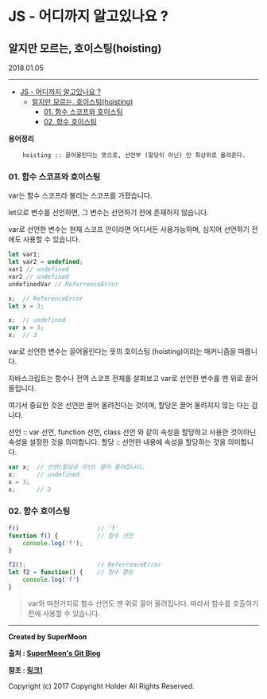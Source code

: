 # JS - 어디까지 알고있나요 ?
## 알지만 모르는, 호이스팅(hoisting)

<div class="pull-right"> 2018.01.05 </div>

---

<!-- @import "[TOC]" {cmd="toc" depthFrom=1 depthTo=6 orderedList=false} -->
<!-- code_chunk_output -->

* [JS - 어디까지 알고있나요 ?](#js-어디까지-알고있나요)
	* [알지만 모르는, 호이스팅(hoisting)](#알지만-모르는-호이스팅hoisting)
		* [01. 함수 스코프와 호이스팅](#01-함수-스코프와-호이스팅)
		* [02. 함수 호이스팅](#02-함수-호이스팅)

<!-- /code_chunk_output -->


**용어정리**
```
    hoisting :: 끌어올린다는 뜻으로, 선언부 (할당이 아닌) 만 최상위로 올려준다.
```

### 01. 함수 스코프와 호이스팅

var는 함수 스코프라 불리는 스코프를 가졌습니다.

let으로 변수를 선언하면, 그 변수는 선언하기 전에 존재하지 않습니다.

var로 선언한 변수는 현재 스코프 안이라면 어디서든 사용가능하며, 심지어 선언하기 전에도 사용할 수 있습니다.

```js
let var1;
let var2 = undefined;
var1 // undefined
var2 // undefined
undefinedVar // ReferrenceError
```

```js
x;  // ReferenceError
let x = 3;
```

```js
x;  // undefined
var x = 3;
x;  // 3
```

var로 선언한 변수는 끌어올린다는 뜻의 호이스팅 (hoisting)이라는 매커니즘을 따릅니다.

자바스크립트는 함수나 전역 스코프 전체를 살펴보고 var로 선언한 변수를 맨 위로 끌어 올립니다.

여기서 중요한 것은 선언만 끌어 올려진다는 것이며, 할당은 끌어 올려지지 않는 다는 겁니다.

선언 :: var 선언, function 선언, class 선언 와 같이 속성을 할당하고 사용한 것이아닌 속성을 설정한 것을 의미합니다.
할당 :: 선언한 내용에 속성을 할당하는 것을 의미합니다.

```js
var x;  // 선언(할당은 아닌) 끌어 올려집니다.
x;      // undefined
x = 3;  
x;      // 3
```

### 02. 함수 호이스팅

```js
f()                      // 'f'
function f() {           // 함수 선언
    console.log('f');
}

f2();                    // ReferrenceError
let f2 = function() {    // 함수 할당
    console.log('f')
}
```
> var와 마찬가지로 함수 선언도 맨 위로 끌어 올려집니다.
> 따라서 함수를 호출하기전에 사용할 수 있습니다.

---

**Created by SuperMoon**

**출처 : [SuperMoon's Git Blog](https://github.com/jm921106)**

**참조 : [링크1]()**

Copyright (c) 2017 Copyright Holder All Rights Reserved.
